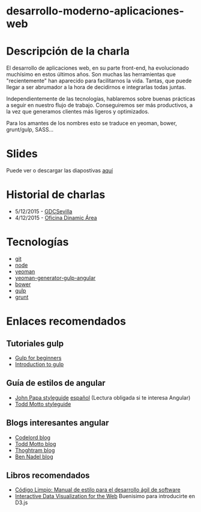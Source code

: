 # desarrollo-moderno-aplicaciones-web

# Descripción de la charla
El desarrollo de aplicaciones web, en su parte front-end, ha evolucionado muchísimo en estos últimos años. Son muchas las herramientas que "recientemente" han aparecido para facilitarnos la vida. Tantas, que puede llegar a ser abrumador a la hora de decidirnos e integrarlas todas juntas. 

Independientemente de las tecnologías, hablaremos sobre buenas prácticas a seguir en nuestro flujo de trabajo. Conseguiremos ser más productivos, a la vez que generamos clientes más ligeros y optimizados. 

Para los amantes de los nombres esto se traduce en yeoman, bower, grunt/gulp, SASS...

# Slides
Puede ver o descargar las diapostivas [aquí](http://www.slideshare.net/IvanCoronadoMoreno/desarrollo-moderno-de-aplicaciones-web-55831916)

# Historial de charlas
* 5/12/2015 - [GDCSevilla](http://www.meetup.com/es/GDGSevilla/events/226964943/)
* 4/12/2015 - [Oficina Dinamic Área](https://www.google.es/maps/dir/''/oficina+dinamic+area/data=!4m5!4m4!1m0!1m2!1m1!1s0xd126e983c3482fb:0x54a85250d9d1f09f?sa=X&ved=0ahUKEwixzIKg-sLJAhWDcRQKHXGZAIEQ9RcIazAL) 

# Tecnologías
* [git](https://git-scm.com/downloads)
* [node](https://nodejs.org/en/download/)
* [yeoman](http://yeoman.io/learning/index.html)
* [yeoman-generator-gulp-angular](https://github.com/swiip/generator-gulp-angular#readme)
* [bower](http://bower.io/)
* [gulp](https://github.com/gulpjs/gulp)
* [grunt](https://github.com/gruntjs/grunt)

# Enlaces recomendados
## Tutoriales gulp
* [Gulp for beginners](https://css-tricks.com/gulp-for-beginners/)
* [Introduction to gulp](http://jilles.me/introduction-to-gulp/)

## Guía de estilos de angular
* [John Papa styleguide](https://github.com/johnpapa/angular-styleguide) [español](https://github.com/johnpapa/angular-styleguide/blob/master/i18n/es-ES.md) (Lectura obligada si te interesa Angular)
* [Todd Motto styleguide](https://github.com/toddmotto/angularjs-styleguide)

## Blogs interesantes angular
* [Codelord blog](http://www.codelord.net/)
* [Todd Motto blog](http://toddmotto.com/)
* [Thoghtram blog](http://blog.thoughtram.io/)
* [Ben Nadel blog](http://www.bennadel.com/)

## Libros recomendados
* [Código Limpio: Manual de estilo para el desarrollo ágil de software](http://www.amazon.es/gp/product/8441532109/ref=as_li_ss_tl?ie=UTF8&camp=3626&creative=24822&creativeASIN=8441532109&linkCode=as2&tag=gitivan-21)
* [Interactive Data Visualization for the Web](http://www.amazon.es/gp/product/1449339735/ref=as_li_tf_tl?ie=UTF8&camp=3626&creative=24790&creativeASIN=1449339735&linkCode=as2&tag=gitivan-21) Buenisimo para introducirte en D3.js

